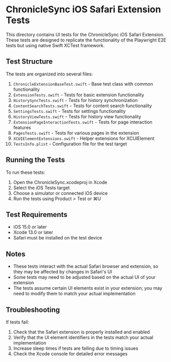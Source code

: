 # ChronicleSync iOS Safari Extension Tests

This directory contains UI tests for the ChronicleSync iOS Safari Extension. These tests are designed to replicate the functionality of the Playwright E2E tests but using native Swift XCTest framework.

## Test Structure

The tests are organized into several files:

1. `ChronicleExtensionBaseTest.swift` - Base test class with common functionality
2. `ExtensionTests.swift` - Tests for basic extension functionality
3. `HistorySyncTests.swift` - Tests for history synchronization
4. `ContentSearchTests.swift` - Tests for content search functionality
5. `SettingsTests.swift` - Tests for settings functionality
6. `HistoryViewTests.swift` - Tests for history view functionality
7. `ExtensionPageInteractionTests.swift` - Tests for page interaction features
8. `PagesTests.swift` - Tests for various pages in the extension
9. `XCUIElementExtensions.swift` - Helper extensions for XCUIElement
10. `TestsInfo.plist` - Configuration file for the test target

## Running the Tests

To run these tests:

1. Open the ChronicleSync.xcodeproj in Xcode
2. Select the iOS Tests target
3. Choose a simulator or connected iOS device
4. Run the tests using Product > Test or ⌘U

## Test Requirements

- iOS 15.0 or later
- Xcode 13.0 or later
- Safari must be installed on the test device

## Notes

- These tests interact with the actual Safari browser and extension, so they may be affected by changes in Safari's UI
- Some tests may need to be adjusted based on the actual UI of your extension
- The tests assume certain UI elements exist in your extension; you may need to modify them to match your actual implementation

## Troubleshooting

If tests fail:

1. Check that the Safari extension is properly installed and enabled
2. Verify that the UI element identifiers in the tests match your actual implementation
3. Increase sleep times if tests are failing due to timing issues
4. Check the Xcode console for detailed error messages